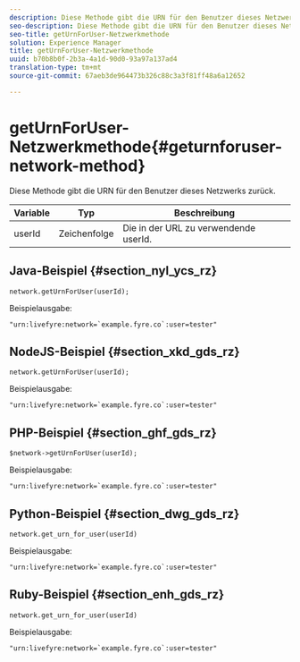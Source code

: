 ```yaml
---
description: Diese Methode gibt die URN für den Benutzer dieses Netzwerks zurück.
seo-description: Diese Methode gibt die URN für den Benutzer dieses Netzwerks zurück.
seo-title: getUrnForUser-Netzwerkmethode
solution: Experience Manager
title: getUrnForUser-Netzwerkmethode
uuid: b70b8b0f-2b3a-4a1d-90d0-93a97a137ad4
translation-type: tm+mt
source-git-commit: 67aeb3de964473b326c88c3a3f81ff48a6a12652

---
```



# getUrnForUser-Netzwerkmethode{#geturnforuser-network-method}

Diese Methode gibt die URN für den Benutzer dieses Netzwerks zurück.

| Variable | Typ | Beschreibung |
|--- |--- |--- |
| userId | Zeichenfolge | Die in der URL zu verwendende userId. |

## Java-Beispiel {#section_nyl_ycs_rz}

```
network.getUrnForUser(userId);
```

Beispielausgabe:

```
"urn:livefyre:network=`example.fyre.co`:user=tester" 
```

## NodeJS-Beispiel {#section_xkd_gds_rz}

```
network.getUrnForUser(userId);
```

Beispielausgabe:

```
"urn:livefyre:network=`example.fyre.co`:user=tester" 
```

## PHP-Beispiel {#section_ghf_gds_rz}

```
$network->getUrnForUser(userId); 
```

Beispielausgabe:

```
"urn:livefyre:network=`example.fyre.co`:user=tester" 
```

## Python-Beispiel {#section_dwg_gds_rz}

```
network.get_urn_for_user(userId) 
```

Beispielausgabe:

```
"urn:livefyre:network=`example.fyre.co`:user=tester" 
```

## Ruby-Beispiel {#section_enh_gds_rz}

```
network.get_urn_for_user(userId) 
```

Beispielausgabe:

```
"urn:livefyre:network=`example.fyre.co`:user=tester" 
```
